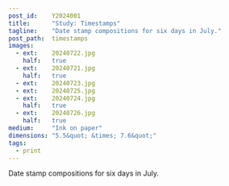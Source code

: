 ```yaml
---
post_id:    Y2024001
title:      "Study: Timestamps"
tagline:    "Date stamp compositions for six days in July."
post_path:  timestamps
images:
  - ext:    20240722.jpg
    half:   true
  - ext:    20240721.jpg
    half:   true
  - ext:    20240723.jpg
  - ext:    20240725.jpg
  - ext:    20240724.jpg
    half:   true
  - ext:    20240726.jpg
    half:   true
medium:     "Ink on paper"
dimensions: "5.5&quot; &times; 7.6&quot;" 
tags:
  - print
---
```

Date stamp compositions for six days in July.

